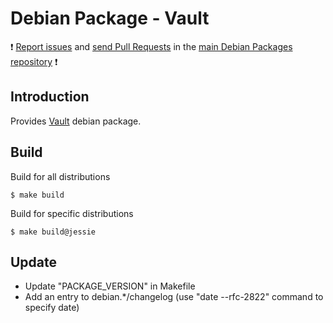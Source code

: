# Debian Package - Vault

:exclamation: [Report issues](https://github.com/manala/debian-packages/issues) and [send Pull Requests](https://github.com/manala/debian-packages/pulls) in the [main Debian Packages repository](https://github.com/manala/debian-packages) :exclamation:

## Introduction

Provides [Vault](https://www.vaultproject.io/) debian package.

## Build

Build for all distributions

```
$ make build
```

Build for specific distributions

```
$ make build@jessie
```

## Update

* Update "PACKAGE_VERSION" in Makefile
* Add an entry to debian.*/changelog (use "date --rfc-2822" command to specify date)
